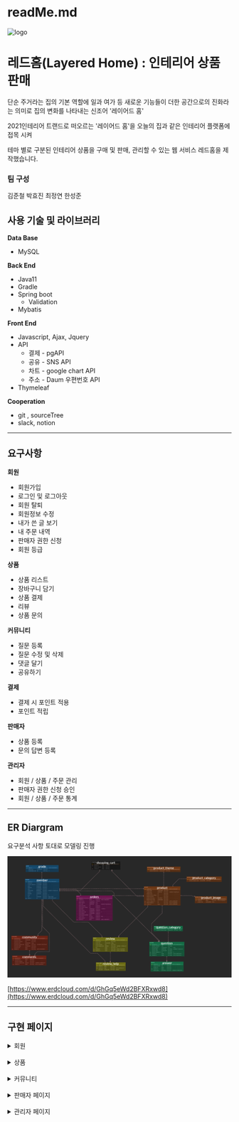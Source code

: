 # readMe.md

![logo](src/main/resources/static/img/readMe/logo.png)

# 레드홈(Layered Home) : 인테리어 상품 판매



단순 주거라는 집의 기본 역할에 일과 여가 등 새로운 기능들이 더한 공간으로의 진화라는 의미로 집의 변화를 나타내는 신조어 '레이어드 홈'

2021인테리어 트랜드로 떠오르는 '레이어드 홈'을 오늘의 집과 같은 인테리어 플랫폼에 접목 시켜

테마 별로 구분된 인테리어 상품을 구매 및 판매, 관리할 수 있는 웹 서비스 레드홈을 제작했습니다.

### 팀 구성
김준철  박효진  최정연  한성준



## 사용 기술 및 라이브러리

**Data Base**

- MySQL

**Back End**

- Java11
- Gradle
- Spring boot
    - Validation
- Mybatis

**Front End**

- Javascript, Ajax, Jquery
- API
    - 결제 - pgAPI
    - 공유 - SNS API
    - 차트 - google chart API
    - 주소 - Daum 우편번호 API
- Thymeleaf

**Cooperation**

- git , sourceTree
- slack, notion

---

## 요구사항

**회원**

- 회원가입
- 로그인 및 로그아웃
- 회원 탈퇴
- 회원정보 수정
- 내가 쓴 글 보기
- 내 주문 내역
- 판매자 권한 신청
- 회원 등급

**상품**

- 상품 리스트
- 장바구니 담기
- 상품 결제
- 리뷰
- 상품 문의

**커뮤니티**

- 질문 등록
- 질문 수정 및 삭제
- 댓글 달기
- 공유하기

**결제**

- 결제 시 포인트 적용
- 포인트 적립

**판매자**

- 상품 등록
- 문의 답변 등록

**관리자**

- 회원 / 상품 / 주문 관리
- 판매자 권한 신청 승인
- 회원 / 상품 / 주문 통계

---

## ER Diargram

요구분석 사항 토대로 모델링 진행

![redhomeERD](src/main/resources/static/img/readMe/redhomeERD.png)


[https://www.erdcloud.com/d/GhGq5eWd2BFXRxwd8](https://www.erdcloud.com/d/GhGq5eWd2BFXRxwd8)


---

## 구현 페이지



<details>
<summary>회원</summary>
<div markdown="1">

<br>

- **회원가입**

![join](src/main/resources/static/img/readMe/member/join1.png)

![join2](src/main/resources/static/img/readMe/member/join2.png)

---

- **로그인**

![login](src/main/resources/static/img/readMe/member/login.png)

---

- **회원수정**

![update](src/main/resources/static/img/readMe/member/update.png)

---

- **회원탈퇴**

![delete](src/main/resources/static/img/readMe/member/delete.png)

---


- **구매 목록**

![orderlist](src/main/resources/static/img/readMe/member/order_list.png)

---

- **리뷰 작성 리스트**
![review_list](src/main/resources/static/img/readMe/member/review_list.png)
  
![review_form](src/main/resources/static/img/readMe/member/review_form.png)
  

---
- **내가 쓴 글**
![what_i_wrote](src/main/resources/static/img/readMe/member/what_i_wrote.png)

</div>
</details>
<br>
<details>
<summary>상품</summary>
<div markdown="1">

- **상품 등록**
  
![regist_product](src/main/resources/static/img/readMe/product/regist_product.png)

![regist_product2](src/main/resources/static/img/readMe/product/regist_product2.png)

---

- **상품 리스트 페이지**
  
![product_list](src/main/resources/static/img/readMe/product/product_list.png)

---
  
- **장바구니 담기**
  
![cart](src/main/resources/static/img/readMe/product/cart.png)

---


- **상품 결제**
  
![payment](src/main/resources/static/img/readMe/product/payment.png)

---

- **상품 리뷰**
  
![review](src/main/resources/static/img/readMe/product/review.png)

---

- **상품 문의 등록**
  
![regist_question](src/main/resources/static/img/readMe/product/regist_question.png)

---

- **상품 문의**
  
![question_list](src/main/resources/static/img/readMe/product/question_list.png)

---

- **공유하기**

![share](src/main/resources/static/img/readMe/product/share.png)

</div>
</details>
<br>
<details>
<summary>커뮤니티</summary>
<div markdown="1">

- **커뮤니티 등록**

![register](src/main/resources/static/img/readMe/community/register.png)

---

- **커뮤니티 리스트**

![community_list](src/main/resources/static/img/readMe/community/community_list.png)

---

- **커뮤니티 상세 보기**

![detail](src/main/resources/static/img/readMe/community/detail.png)

---

- **커뮤니티 답변 등록**

![community_register](src/main/resources/static/img/readMe/community/community_register.png)

---

- **공유하기**

![share](src/main/resources/static/img/readMe/community/share.png)
</div>
</details>
<br>
<details>
<summary>판매자 페이지</summary>
<div markdown="1">

- **판매자 권한 신청**

![apply](src/main/resources/static/img/readMe/seller/apply.png)

---

- **판매자 권한 승인**

![accept](src/main/resources/static/img/readMe/seller/accept.png)

---

- **내 판매 상품**

![product](src/main/resources/static/img/readMe/seller/product.png)

---

- **내 상품 문의**

![question](src/main/resources/static/img/readMe/seller/my_product_question.png)

---

- **주문 관리**

![manage](src/main/resources/static/img/readMe/seller/manage_orders.png)

---

- **상품 문의 답변하기**

![answer1](src/main/resources/static/img/readMe/seller/answer.png)

![answer2](src/main/resources/static/img/readMe/seller/answer2.png)

![answer3](src/main/resources/static/img/readMe/seller/answer3.png)

</div>
</details>
<br>
<details>
<summary>관리자 페이지</summary>
<div markdown="1">


- **회원 관리 페이지**
  
![member](src/main/resources/static/img/readMe/admin/member_manage.png)

---

- **상품 관리 페이지**

![product_manage](src/main/resources/static/img/readMe/admin/product_manage.png)

---

- **주문 관리 페이지**

![order_manage](src/main/resources/static/img/readMe/admin/order_manage.png)

---

- **회원 통계**

![mebmer_static](src/main/resources/static/img/readMe/admin/member_static.png)

---

- **상품 통계**

![product_static](src/main/resources/static/img/readMe/admin/product_static.png)

---

- **주문 통계**

![order_static](src/main/resources/static/img/readMe/admin/order_static.png)
</div>
</details>
